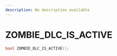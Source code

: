 ```yaml
---
description: No description available 
---
```


# ZOMBIE_DLC_IS_ACTIVE

```cpp
bool ZOMBIE_DLC_IS_ACTIVE();
```